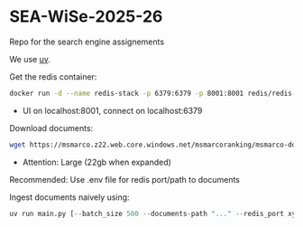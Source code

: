 # SEA-WiSe-2025-26
Repo for the search engine assignements

We use [uv](https://docs.astral.sh/uv/getting-started/installation/).

Get the redis container: 
```bash
docker run -d --name redis-stack -p 6379:6379 -p 8001:8001 redis/redis-stack:latest
```
- UI on localhost:8001, connect on localhost:6379

Download documents: 
```bash
wget https://msmarco.z22.web.core.windows.net/msmarcoranking/msmarco-docs.tsv.gz
```
- Attention: Large (22gb when expanded)

Recommended: Use .env file for redis port/path to documents

Ingest documents naively using:
```python
uv run main.py [--batch_size 500 --documents-path "..." --redis_port xyz]
```
